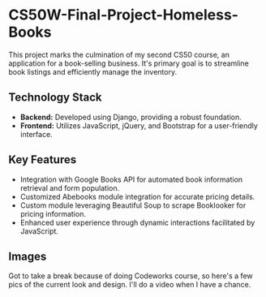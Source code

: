 # CS50W-Final-Project-Homeless-Books

This project marks the culmination of my second CS50 course, an application for a book-selling business. It's primary goal is to streamline book listings and efficiently manage the inventory.

## Technology Stack

- **Backend:** Developed using Django, providing a robust foundation.
- **Frontend:** Utilizes JavaScript, jQuery, and Bootstrap for a user-friendly interface.

## Key Features

- Integration with Google Books API for automated book information retrieval and form population.
- Customized Abebooks module integration for accurate pricing details.
- Custom module leveraging Beautiful Soup to scrape Booklooker for pricing information.
- Enhanced user experience through dynamic interactions facilitated by JavaScript.

## Images

Got to take a break because of doing Codeworks course, so here's a few pics of the current look and design. I'll do a video when I have a chance.

